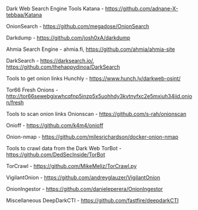 Dark Web Search Engine Tools
Katana - https://github.com/adnane-X-tebbaa/Katana

OnionSearch - https://github.com/megadose/OnionSearch

Darkdump - https://github.com/josh0xA/darkdump

Ahmia Search Engine - ahmia.fi, https://github.com/ahmia/ahmia-site

DarkSearch - https://darksearch.io/, https://github.com/thehappydinoa/DarkSearch

Tools to get onion links
Hunchly - https://www.hunch.ly/darkweb-osint/

Tor66 Fresh Onions - http://tor66sewebgixwhcqfnp5inzp5x5uohhdy3kvtnyfxc2e5mxiuh34iid.onion/fresh

Tools to scan onion links
Onionscan - https://github.com/s-rah/onionscan

Onioff - https://github.com/k4m4/onioff

Onion-nmap - https://github.com/milesrichardson/docker-onion-nmap

Tools to crawl data from the Dark Web
TorBot - https://github.com/DedSecInside/TorBot

TorCrawl - https://github.com/MikeMeliz/TorCrawl.py

VigilantOnion - https://github.com/andreyglauzer/VigilantOnion

OnionIngestor - https://github.com/danieleperera/OnionIngestor

Miscellaneous
DeepDarkCTI - https://github.com/fastfire/deepdarkCTI
